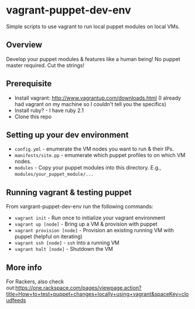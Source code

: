 # vagrant-puppet-dev-env
Simple scripts to use vagrant to run local puppet modules on local VMs.


## Overview

Develop your puppet modules & features like a human being!  No puppet master required.  Cut the strings!


## Prerequisite

* Install vagrant: http://www.vagrantup.com/downloads.html (I already had vagrant on my machine so I couldn't tell you the specifics)
* Install ruby?  - I have ruby 2.1
* Clone this repo

## Setting up your dev environment

* `config.yml` - enumerate the VM nodes you want to run & their IPs.
* `manifests/site.pp` - emumerate which puppet profiles to on which VM nodes.
* `modules` - Copy your puppet modules into this directory.  E.g., `modules/your_puppet_module/...`

## Running vagrant & testing puppet

From vargrant-puppet-dev-env run the following commands:
* `vagrant init` - Run once to initialize your vagrant environment
* `vagrant up [node]` - Bring up a VM & provision with puppet
* `vagrant provision [node]` - Provision an existing running VM with puppet (helpful on iterating)
* `vagrant ssh [node]` - `ssh` into a running VM
* `vagrant halt [node]` - Shutdown the VM

## More info
For Rackers, also check out:https://one.rackspace.com/pages/viewpage.action?title=How+to+test+puppet+changes+locally+using+vagrant&spaceKey=cloudfeeds
